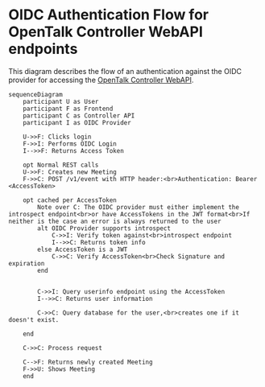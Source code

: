 # OIDC Authentication Flow for OpenTalk Controller WebAPI endpoints

This diagram describes the flow of an authentication against the OIDC provider
for accessing the
[OpenTalk Controller WebAPI](https://docs.opentalk.eu/developer/controller/rest/).

```mermaid
sequenceDiagram
    participant U as User
    participant F as Frontend
    participant C as Controller API
    participant I as OIDC Provider

    U->>F: Clicks login
    F->>I: Performs OIDC Login
    I-->>F: Returns Access Token

    opt Normal REST calls
    U->>F: Creates new Meeting
    F->>C: POST /v1/event with HTTP header:<br>Authentication: Bearer <AccessToken>

    opt cached per AccessToken
        Note over C: The OIDC provider must either implement the introspect endpoint<br>or have AccessTokens in the JWT format<br>If neither is the case an error is always returned to the user
        alt OIDC Provider supports introspect
            C->>I: Verify token against<br>introspect endpoint
            I-->>C: Returns token info
        else AccessToken is a JWT
            C->>C: Verify AccessToken<br>Check Signature and expiration
        end


        C->>I: Query userinfo endpoint using the AccessToken
        I-->>C: Returns user information

        C->>C: Query database for the user,<br>creates one if it doesn't exist.

    end

    C->>C: Process request

    C-->F: Returns newly created Meeting
    F->>U: Shows Meeting
    end
```
